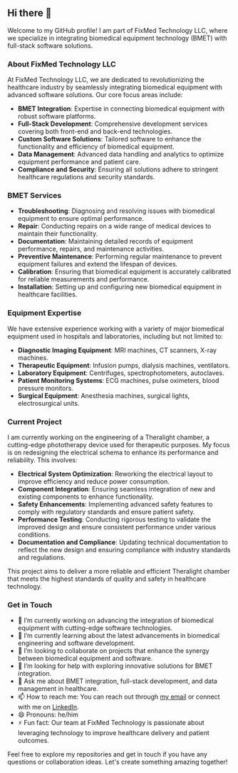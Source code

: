 ## Hi there 👋

<!--
**your_username/your_username** is a ✨ _special_ ✨ repository because its `README.md` (this file) appears on your GitHub profile.
-->

Welcome to my GitHub profile! I am part of FixMed Technology LLC, where we specialize in integrating biomedical equipment technology (BMET) with full-stack software solutions.

### About FixMed Technology LLC

At FixMed Technology LLC, we are dedicated to revolutionizing the healthcare industry by seamlessly integrating biomedical equipment with advanced software solutions. Our core focus areas include:

- **BMET Integration**: Expertise in connecting biomedical equipment with robust software platforms.
- **Full-Stack Development**: Comprehensive development services covering both front-end and back-end technologies.
- **Custom Software Solutions**: Tailored software to enhance the functionality and efficiency of biomedical equipment.
- **Data Management**: Advanced data handling and analytics to optimize equipment performance and patient care.
- **Compliance and Security**: Ensuring all solutions adhere to stringent healthcare regulations and security standards.

### BMET Services

- **Troubleshooting**: Diagnosing and resolving issues with biomedical equipment to ensure optimal performance.
- **Repair**: Conducting repairs on a wide range of medical devices to maintain their functionality.
- **Documentation**: Maintaining detailed records of equipment performance, repairs, and maintenance activities.
- **Preventive Maintenance**: Performing regular maintenance to prevent equipment failures and extend the lifespan of devices.
- **Calibration**: Ensuring that biomedical equipment is accurately calibrated for reliable measurements and performance.
- **Installation**: Setting up and configuring new biomedical equipment in healthcare facilities.

### Equipment Expertise

We have extensive experience working with a variety of major biomedical equipment used in hospitals and laboratories, including but not limited to:

- **Diagnostic Imaging Equipment**: MRI machines, CT scanners, X-ray machines.
- **Therapeutic Equipment**: Infusion pumps, dialysis machines, ventilators.
- **Laboratory Equipment**: Centrifuges, spectrophotometers, autoclaves.
- **Patient Monitoring Systems**: ECG machines, pulse oximeters, blood pressure monitors.
- **Surgical Equipment**: Anesthesia machines, surgical lights, electrosurgical units.

### Current Project

I am currently working on the engineering of a Theralight chamber, a cutting-edge phototherapy device used for therapeutic purposes. My focus is on redesigning the electrical schema to enhance its performance and reliability. This involves:

- **Electrical System Optimization**: Reworking the electrical layout to improve efficiency and reduce power consumption.
- **Component Integration**: Ensuring seamless integration of new and existing components to enhance functionality.
- **Safety Enhancements**: Implementing advanced safety features to comply with regulatory standards and ensure patient safety.
- **Performance Testing**: Conducting rigorous testing to validate the improved design and ensure consistent performance under various conditions.
- **Documentation and Compliance**: Updating technical documentation to reflect the new design and ensuring compliance with industry standards and regulations.

This project aims to deliver a more reliable and efficient Theralight chamber that meets the highest standards of quality and safety in healthcare technology.

### Get in Touch

- 🔭 I’m currently working on advancing the integration of biomedical equipment with cutting-edge software technologies.
- 🌱 I’m currently learning about the latest advancements in biomedical engineering and software development.
- 👯 I’m looking to collaborate on projects that enhance the synergy between biomedical equipment and software.
- 🤔 I’m looking for help with exploring innovative solutions for BMET integration.
- 💬 Ask me about BMET integration, full-stack development, and data management in healthcare.
- 📫 How to reach me: You can reach out through [my email](mailto:oackland0@gmail.com) or connect with me on [LinkedIn](https://www.linkedin.com/in/oacklandtoro).
- 😄 Pronouns: he/him
- ⚡ Fun fact: Our team at FixMed Technology is passionate about leveraging technology to improve healthcare delivery and patient outcomes.

Feel free to explore my repositories and get in touch if you have any questions or collaboration ideas. Let's create something amazing together!

<!-- You can include some additional information here if you like. -->
